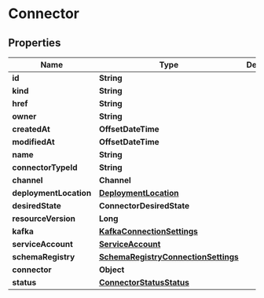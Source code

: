 

# Connector


## Properties

Name | Type | Description | Notes
------------ | ------------- | ------------- | -------------
**id** | **String** |  |  [optional]
**kind** | **String** |  |  [optional]
**href** | **String** |  |  [optional]
**owner** | **String** |  |  [optional]
**createdAt** | **OffsetDateTime** |  |  [optional]
**modifiedAt** | **OffsetDateTime** |  |  [optional]
**name** | **String** |  | 
**connectorTypeId** | **String** |  | 
**channel** | **Channel** |  |  [optional]
**deploymentLocation** | [**DeploymentLocation**](DeploymentLocation.md) |  | 
**desiredState** | **ConnectorDesiredState** |  | 
**resourceVersion** | **Long** |  |  [optional]
**kafka** | [**KafkaConnectionSettings**](KafkaConnectionSettings.md) |  | 
**serviceAccount** | [**ServiceAccount**](ServiceAccount.md) |  | 
**schemaRegistry** | [**SchemaRegistryConnectionSettings**](SchemaRegistryConnectionSettings.md) |  |  [optional]
**connector** | **Object** |  | 
**status** | [**ConnectorStatusStatus**](ConnectorStatusStatus.md) |  |  [optional]



